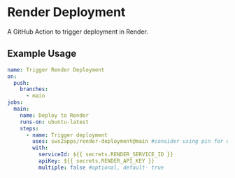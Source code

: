 # Render Deployment

A GitHub Action to trigger deployment in Render.

## Example Usage

```yaml
name: Trigger Render Deployment
on:
  push:
    branches:
      - main
jobs:
  main:
    name: Deploy to Render
    runs-on: ubuntu-latest
    steps:
      - name: Trigger deployment
        uses: sws2apps/render-deployment@main #consider using pin for dependabot auto update
        with:
          serviceId: ${{ secrets.RENDER_SERVICE_ID }}
          apiKey: ${{ secrets.RENDER_API_KEY }}
          multiple: false #optional, default- true
```
